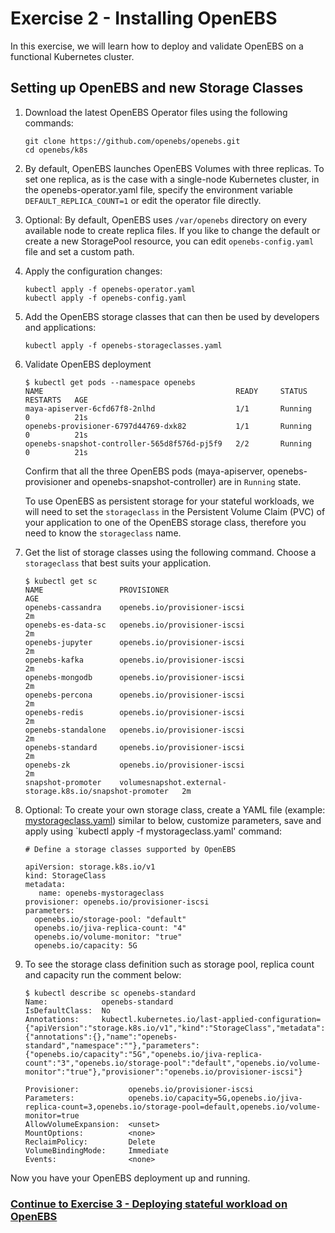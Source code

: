 # Exercise 2 - Installing OpenEBS

In this exercise, we will learn how to deploy and validate OpenEBS on a functional Kubernetes cluster.

## Setting up OpenEBS and new Storage Classes

1.  Download the latest OpenEBS Operator files using the following commands:

    ```
    git clone https://github.com/openebs/openebs.git
    cd openebs/k8s
    ```

2.  By default, OpenEBS launches OpenEBS Volumes with three replicas. To set one replica, as is the case with a single-node Kubernetes cluster, in the openebs-operator.yaml file, specify the environment variable `DEFAULT_REPLICA_COUNT=1` or edit the operator file directly.

3.  Optional: By default, OpenEBS uses `/var/openebs` directory on every available node to create replica files. If you like to change the default or create a new StoragePool resource, you can edit `openebs-config.yaml` file and set a custom path. 

4.  Apply the configuration changes:
    
    ```
    kubectl apply -f openebs-operator.yaml
    kubectl apply -f openebs-config.yaml
    ```

5.  Add the OpenEBS storage classes that can then be used by developers and applications:

    ```
    kubectl apply -f openebs-storageclasses.yaml
    ```

6.  Validate OpenEBS deployment

    ```
    $ kubectl get pods --namespace openebs
    NAME                                           READY     STATUS    RESTARTS   AGE
    maya-apiserver-6cfd67f8-2nlhd                  1/1       Running   0          21s
    openebs-provisioner-6797d44769-dxk82           1/1       Running   0          21s
    openebs-snapshot-controller-565d8f576d-pj5f9   2/2       Running   0          21s
    ```

    Confirm that all the three OpenEBS pods (maya-apiserver, openebs-provisioner and openebs-snapshot-controller) are in `Running` state.

    To use OpenEBS as persistent storage for your stateful workloads, we will need to set the `storageclass` in the Persistent Volume Claim (PVC) of your application to one of the OpenEBS storage class, therefore you need to know the `storageclass` name.

7.  Get the list of storage classes using the following command. Choose a `storageclass` that best suits your application.
    
    ```
    $ kubectl get sc
    NAME                 PROVISIONER                                                AGE
    openebs-cassandra    openebs.io/provisioner-iscsi                               2m
    openebs-es-data-sc   openebs.io/provisioner-iscsi                               2m
    openebs-jupyter      openebs.io/provisioner-iscsi                               2m
    openebs-kafka        openebs.io/provisioner-iscsi                               2m
    openebs-mongodb      openebs.io/provisioner-iscsi                               2m
    openebs-percona      openebs.io/provisioner-iscsi                               2m
    openebs-redis        openebs.io/provisioner-iscsi                               2m
    openebs-standalone   openebs.io/provisioner-iscsi                               2m
    openebs-standard     openebs.io/provisioner-iscsi                               2m
    openebs-zk           openebs.io/provisioner-iscsi                               2m
    snapshot-promoter    volumesnapshot.external-storage.k8s.io/snapshot-promoter   2m
    ```

8.  Optional: To create your own storage class, create a YAML file (example: [mystorageclass.yaml](mystorageclass.yaml)) similar to below, customize parameters, save and apply using `kubectl apply -f mystorageclass.yaml' command:
    
    ```
    # Define a storage classes supported by OpenEBS

    apiVersion: storage.k8s.io/v1
    kind: StorageClass
    metadata:
       name: openebs-mystorageclass
    provisioner: openebs.io/provisioner-iscsi
    parameters:
      openebs.io/storage-pool: "default"
      openebs.io/jiva-replica-count: "4"
      openebs.io/volume-monitor: "true"
      openebs.io/capacity: 5G
      ```

9.  To see the storage class definition such as storage pool, replica count and capacity run the comment below:
    
    ```
    $ kubectl describe sc openebs-standard
    Name:            openebs-standard
    IsDefaultClass:  No
    Annotations:     kubectl.kubernetes.io/last-applied-configuration={"apiVersion":"storage.k8s.io/v1","kind":"StorageClass","metadata":{"annotations":{},"name":"openebs-standard","namespace":""},"parameters":{"openebs.io/capacity":"5G","openebs.io/jiva-replica-count":"3","openebs.io/storage-pool":"default","openebs.io/volume-monitor":"true"},"provisioner":"openebs.io/provisioner-iscsi"}
    
    Provisioner:           openebs.io/provisioner-iscsi
    Parameters:            openebs.io/capacity=5G,openebs.io/jiva-replica-count=3,openebs.io/storage-pool=default,openebs.io/volume-monitor=true
    AllowVolumeExpansion:  <unset>
    MountOptions:          <none>
    ReclaimPolicy:         Delete
    VolumeBindingMode:     Immediate
    Events:                <none>
    ```
Now you have your OpenEBS deployment up and running.
   
### [Continue to Exercise 3 - Deploying stateful workload on OpenEBS](../exercise-3/README.md)

